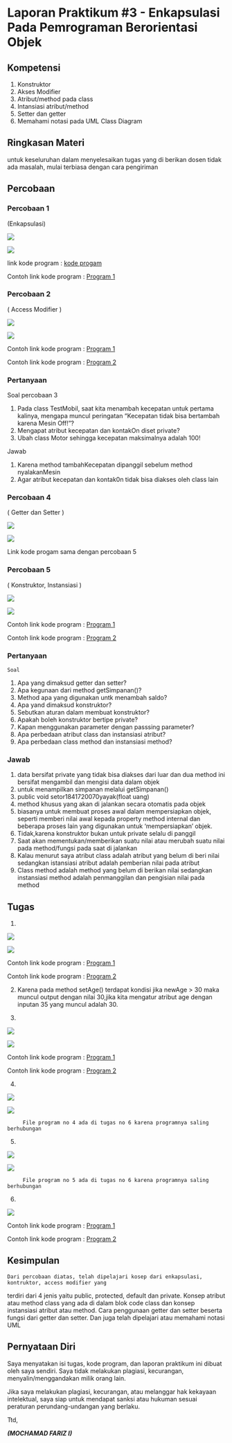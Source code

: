 # Laporan Praktikum #3 - Enkapsulasi Pada Pemrograman Berorientasi Objek 
## Kompetensi

1. Konstruktor
2. Akses Modifier
3. Atribut/method pada class
4. Intansiasi atribut/method 
5. Setter dan getter
6. Memahami notasi pada UML Class Diagram 



## Ringkasan Materi

untuk keseluruhan dalam menyelesaikan tugas yang di berikan dosen tidak ada masalah, mulai terbiasa dengan cara pengiriman 

## Percobaan

### Percobaan 1

 (Enkapsulasi)


![](img/Percobaan3.1.PNG)

![](img/Percobaan3.1main.PNG)

link kode program : [kode progam](../../Src/3_Enkapsulasi/Motorfrz.java)

Contoh link kode program : [Program 1](../../Src/3_Enkapsulasi/MotorDemofrz.java)


### Percobaan 2

( Access Modifier )

![](img/Percobaan3.2.PNG)

![](img/Percobaan3.2.nain.PNG)

Contoh link kode program : [Program 1](../../Src/3_Enkapsulasi/MotorModif.java)

Contoh link kode program : [Program 2](../../Src/3_Enkapsulasi/MotorModifmainfrz.java)

### Pertanyaan
Soal percobaan 3

1. Pada class TestMobil, saat kita menambah kecepatan untuk pertama kalinya, mengapa
muncul peringatan “Kecepatan tidak bisa bertambah karena Mesin Off!”?  
2. Mengapat atribut kecepatan dan kontakOn diset private?  
3. Ubah class Motor sehingga kecepatan maksimalnya adalah 100!

Jawab
1. Karena method tambahKecepatan dipanggil sebelum method nyalakanMesin
2. Agar atribut kecepatan dan kontak0n tidak  bisa diakses oleh class lain



### Percobaan 4

( Getter dan Setter )


![](img/Percobaan3.4.PNG)

![](img/Percobaan3.4main.PNG)


Link kode progam sama dengan percobaan 5

### Percobaan 5
( Konstruktor, Instansiasi )




![](img/Percobaan3.5.PNG)

![](img/Percobaanmain3.5.PNG)

Contoh link kode program : [Program 1](../../Src/3_Enkapsulasi/Anggotafrz.java)

Contoh link kode program : [Program 2](../../Src/3_Enkapsulasi/KoperasiDemo.java)


### Pertanyaan
    Soal
1. Apa yang dimaksud getter dan setter?
2. Apa kegunaan dari method getSimpanan()?
3. Method apa yang digunakan untk menambah saldo?
4. Apa yand dimaksud konstruktor?
5. Sebutkan aturan dalam membuat konstruktor?
6. Apakah boleh konstruktor bertipe private?
7. Kapan menggunakan parameter dengan passsing parameter?
8. Apa perbedaan atribut class dan instansiasi atribut?
9. Apa perbedaan class method dan instansiasi method?
    
### Jawab

1. data bersifat private yang tidak bisa diakses dari luar dan dua method ini bersifat mengambil dan mengisi data dalam objek
2. untuk menampilkan simpanan melalui getSimpanan()
3. public void setor1841720070yayak(float uang)
4. method khusus yang akan di jalankan secara otomatis pada objek
5.  biasanya untuk membuat proses awal dalam mempersiapkan objek, seperti memberi nilai awal kepada property method internal dan beberapa proses lain yang digunakan untuk ‘mempersiapkan’ objek.
6. Tidak,karena konstruktor bukan untuk private selalu di panggil
7.	Saat akan mementukan/memberikan suatu nilai atau merubah suatu nilai pada method/fungsi pada saat di jalankan
8. Kalau menurut saya atribut class adalah atribut yang belum di beri nilai sedangkan istansiasi atribut adalah pemberian nilai pada atribut
9. Class method adalah method yang belum di berikan nilai sedangkan instansiasi method adalah penmanggilan dan pengisian nilai pada method

## Tugas
 

1. 
![](img/tugas1.PNG)

![](img/tugas1.main.PNG)

Contoh link kode program : [Program 1](../../src/3_Enkapsulasi/Encapsemofrz.java)

Contoh link kode program : [Program 2](../../Src/3_Enkapsulasi/Encapdemotestfariz.java)

2. Karena pada method setAge() terdapat kondisi jika newAge > 30 maka muncul output dengan nilai 30,jika kita mengatur atribut age dengan inputan 35 yang muncul adalah 30.


3. 
![](img/tugas3.PNG)
   
![](img/tugas3.main.PNG)

Contoh link kode program : [Program 1](../../Src/3_Enkapsulasi/Encapsemofrz.java)

Contoh link kode program : [Program 2](../../Src/3_Enkapsulasi/Encapdemotestfariz.java)


4. 
 ![](img/tugas4.PNG)
   
  ![](img/tugas4.main.PNG)
     
         File program no 4 ada di tugas no 6 karena programnya saling berhubungan
5. 
![](img/tugas5.PNG)
   
![](img/tugas5.main.PNG)

         File program no 5 ada di tugas no 6 karena programnya saling berhubungan

6. 
![](img/tugas6.PNG)


Contoh link kode program : [Program 1](../../Src/3_Enkapsulasi/AnggotaFariz.java)

Contoh link kode program : [Program 2](../../Src/3_Enkapsulasi/TestKoperasi.java)


## Kesimpulan

	Dari percobaan diatas, telah dipelajari kosep dari enkapsulasi, kontruktor, access modifier yang
terdiri dari 4 jenis yaitu public, protected, default dan private. Konsep atribut atau method class
yang ada di dalam blok code class dan konsep instansiasi atribut atau method. Cara penggunaan
getter dan setter beserta fungsi dari getter dan setter. Dan juga telah dipelajari atau memahami
notasi UML



## Pernyataan Diri

Saya menyatakan isi tugas, kode program, dan laporan praktikum ini dibuat oleh saya sendiri. Saya tidak melakukan plagiasi, kecurangan, menyalin/menggandakan milik orang lain.

Jika saya melakukan plagiasi, kecurangan, atau melanggar hak kekayaan intelektual, saya siap untuk mendapat sanksi atau hukuman sesuai peraturan perundang-undangan yang berlaku.

Ttd,

***(MOCHAMAD FARIZ I)***